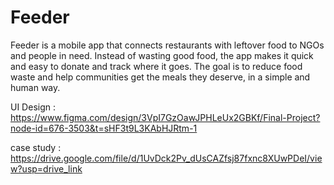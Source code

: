 # Feeder

Feeder is a mobile app that connects restaurants with leftover food to NGOs and people in need. Instead of wasting good food, the app makes it quick and easy to donate and track where it goes. The goal is to reduce food waste and help communities get the meals they deserve, in a simple and human way.

UI Design : https://www.figma.com/design/3VpI7GzOawJPHLeUx2GBKf/Final-Project?node-id=676-3503&t=sHF3t9L3KAbHJRtm-1

case study : https://drive.google.com/file/d/1UvDck2Pv_dUsCAZfsj87fxnc8XUwPDeI/view?usp=drive_link

